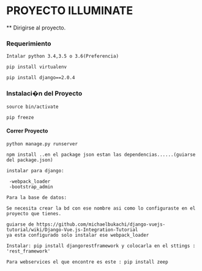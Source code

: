 # PROYECTO ILLUMINATE
** Dirigirse al proyecto.
### Requerimiento
```
Intalar python 3.4,3.5 o 3.6(Preferencia)
```
```
pip install virtualenv
```
```
pip install django==2.0.4
```

### Instalaci�n del Proyecto
```
source bin/activate
```
```
pip freeze
```
#### Correr Proyecto
```
python manage.py runserver

npm install ..en el package json estan las dependencias......(guiarse del package.json)

instalar para django:

 -webpack_loader
 -bootstrap_admin

Para la base de datos:

Se necesita crear la bd con ese nombre asi como lo configuraste en el proyecto que tienes.

guiarse de https://github.com/michaelbukachi/django-vuejs-tutorial/wiki/Django-Vue.js-Integration-Tutorial
ya esta configurado solo instalar ese webpack_loader

Instalar: pip install djangorestframework y colocarla en el sttings : 'rest_framework'

Para webservices el que encontre es este : pip install zeep
```


